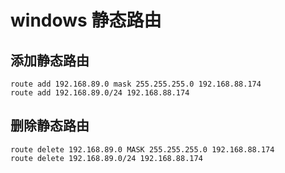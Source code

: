 # windows 静态路由

## 添加静态路由

```shell
route add 192.168.89.0 mask 255.255.255.0 192.168.88.174
route add 192.168.89.0/24 192.168.88.174
```


## 删除静态路由

```shell
route delete 192.168.89.0 MASK 255.255.255.0 192.168.88.174
route delete 192.168.89.0/24 192.168.88.174
```